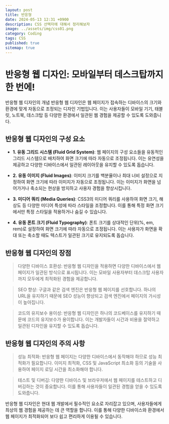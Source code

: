 ```yaml
---
layout: post
title: 반응형
date: 2024-05-13 12:31 +0900
description: CSS 선택자에 대해서 정리해보자 
image: ../assets/img/css01.png
category: Coding
tags: CSS
published: true
sitemap: true
---
```



# 반응형 웹 디자인: 모바일부터 데스크탑까지 한 번에!
반응형 웹 디자인의 개념
반응형 웹 디자인은 웹 페이지가 접속하는 디바이스의 크기와 환경에 맞게 자동으로 조정되는 디자인 기법입니다. 이는 사용자들이 모바일 기기, 태블릿, 노트북, 데스크탑 등 다양한 환경에서 일관된 웹 경험을 제공할 수 있도록 도와줍니다.

## 반응형 웹 디자인의 구성 요소
- **1. 유동 그리드 시스템 (Fluid Grid System)**: 웹 페이지의 구성 요소들을 유동적인 그리드 시스템으로 배치하여 화면 크기에 따라 자동으로 조정됩니다. 이는 유연성을 제공하고 다양한 디바이스에서 일관된 레이아웃을 유지할 수 있도록 돕습니다.

- **2. 유동 이미지 (Fluid Images)**: 이미지 크기를 백분율이나 최대 너비 설정으로 지정하여 화면 크기에 따라 이미지가 자동으로 조정됩니다. 이는 이미지가 화면을 넘어가거나 축소되는 현상을 방지하고 사용자 경험을 향상시킵니다.

- **3. 미디어 쿼리 (Media Queries)**: CSS3의 미디어 쿼리를 사용하여 화면 크기, 해상도 등 다양한 미디어 특성에 따라 스타일을 조정합니다. 이를 통해 특정 화면 크기에서만 특정 스타일을 적용하거나 숨길 수 있습니다.

- **4. 유동 폰트 크기 (Fluid Typography)**: 폰트 크기를 상대적인 단위(%, em, rem)로 설정하여 화면 크기에 따라 자동으로 조정됩니다. 이는 사용자가 화면을 확대 또는 축소할 때도 텍스트가 일관된 크기로 유지되도록 돕습니다.

## 반응형 웹 디자인의 장점
> 다양한 디바이스 호환성: 반응형 웹 디자인을 적용하면 다양한 디바이스에서 웹 페이지가 일관된 방식으로 표시됩니다. 이는 모바일 사용자부터 데스크탑 사용자까지 모두에게 최적화된 경험을 제공합니다.

> SEO 향상: 구글과 같은 검색 엔진은 반응형 웹 페이지를 선호합니다. 하나의 URL을 유지하기 때문에 SEO 성능이 향상되고 검색 엔진에서 페이지의 가시성이 높아집니다.

> 코드의 유지보수 용이성: 반응형 웹 디자인은 하나의 코드베이스를 유지하기 때문에 코드의 유지보수가 용이합니다. 이는 개발자들이 시간과 비용을 절약하고 일관된 디자인을 유지할 수 있도록 돕습니다.

## 반응형 웹 디자인의 주의 사항
> 성능 최적화: 반응형 웹 페이지는 다양한 디바이스에서 동작해야 하므로 성능 최적화가 필요합니다. 이미지 최적화, CSS 및 JavaScript 최소화 등의 기술을 사용하여 페이지 로딩 시간을 최소화해야 합니다.

> 테스트 및 디버깅: 다양한 디바이스 및 브라우저에서 웹 페이지를 테스트하고 디버깅하는 것이 중요합니다. 이를 통해 사용자들이 일관된 경험을 얻을 수 있도록 도와줍니다.

반응형 웹 디자인은 현대 웹 개발에서 필수적인 요소로 자리잡고 있으며, 사용자들에게 최상의 웹 경험을 제공하는 데 큰 역할을 합니다. 이를 통해 다양한 디바이스와 환경에서 웹 페이지가 최적화되어 보다 쉽고 편리하게 이용될 수 있습니다.
